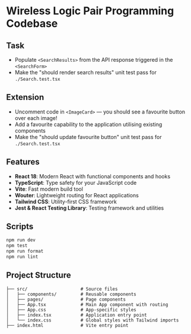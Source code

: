 # Wireless Logic Pair Programming Codebase

## Task

- Populate `<SearchResults>` from the API response triggered in the `<SearchForm>`
- Make the "should render search results" unit test pass for `./Search.test.tsx`

## Extension

- Uncomment code in `<ImageCard>` — you should see a favourite button over each image!
- Add a favourite capability to the application utilising existing components
- Make the "should update favourite button" unit test pass for `./Search.test.tsx`

## Features

- **React 18**: Modern React with functional components and hooks
- **TypeScript**: Type safety for your JavaScript code
- **Vite**: Fast modern build tool
- **Wouter**: Lightweight routing for React applications
- **Tailwind CSS**: Utility-first CSS framework
- **Jest & React Testing Library**: Testing framework and utilities

## Scripts

```bash
npm run dev
npm test
npm run format
npm run lint
```

## Project Structure

```
├── src/                    # Source files
│   ├── components/         # Reusable components
│   ├── pages/              # Page components
│   ├── App.tsx             # Main App component with routing
│   ├── App.css             # App-specific styles
│   ├── index.tsx           # Application entry point
│   └── index.css           # Global styles with Tailwind imports
├── index.html              # Vite entry point
```

